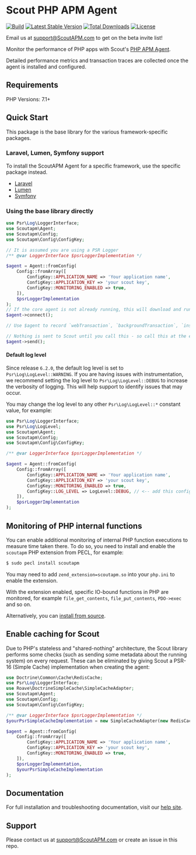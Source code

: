 # Scout PHP APM Agent

[![Build](https://github.com/scoutapp/scout-apm-php/workflows/Build/badge.svg?branch=master&event=push)](https://github.com/scoutapp/scout-apm-php/actions?query=branch%3Amaster) [![Latest Stable Version](https://poser.pugx.org/scoutapp/scout-apm-php/v/stable)](https://packagist.org/packages/scoutapp/scout-apm-php) [![Total Downloads](https://poser.pugx.org/scoutapp/scout-apm-php/downloads)](https://packagist.org/packages/scoutapp/scout-apm-php) [![License](https://poser.pugx.org/scoutapp/scout-apm-php/license)](https://packagist.org/packages/scoutapp/scout-apm-php)

Email us at support@ScoutAPM.com to get on the beta invite list!

Monitor the performance of PHP apps with Scout's [PHP APM Agent](https://www.scoutapm.com).

Detailed performance metrics and transaction traces are collected once the agent is installed and configured.

## Requirements

PHP Versions: 7.1+

## Quick Start

This package is the base library for the various framework-specific packages.

### Laravel, Lumen, Symfony support

To install the ScoutAPM Agent for a specific framework, use the specific package instead.

 * [Laravel](https://github.com/scoutapp/scout-apm-laravel)
 * [Lumen](https://github.com/scoutapp/scout-apm-lumen)
 * [Symfony](https://github.com/scoutapp/scout-apm-symfony-bundle/)

### Using the base library directly

```php
use Psr\Log\LoggerInterface;
use Scoutapm\Agent;
use Scoutapm\Config;
use Scoutapm\Config\ConfigKey;

// It is assumed you are using a PSR Logger
/** @var LoggerInterface $psrLoggerImplementation */

$agent = Agent::fromConfig(
    Config::fromArray([
        ConfigKey::APPLICATION_NAME => 'Your application name',
        ConfigKey::APPLICATION_KEY => 'your scout key',
        ConfigKey::MONITORING_ENABLED => true,
    ]),
    $psrLoggerImplementation
);
// If the core agent is not already running, this will download and run it (from /tmp by default)
$agent->connect();

// Use $agent to record `webTransaction`, `backgroundTransaction`, `instrument` or `tagRequest` as necessary

// Nothing is sent to Scout until you call this - so call this at the end of your request
$agent->send();
```

#### Default log level

Since release `6.2.0`, the default log level is set to `Psr\Log\LogLevel::WARNING`. If you are having issues with
instrumentation, we recommend setting the log level to `Psr\Log\LogLevel::DEBUG` to increase the verbosity of logging.
This will help support to identify issues that may occur.

You may change the log level to any other `Psr\Log\LogLevel::*` constant value, for example:

```php
use Psr\Log\LoggerInterface;
use Psr\Log\LogLevel;
use Scoutapm\Agent;
use Scoutapm\Config;
use Scoutapm\Config\ConfigKey;

/** @var LoggerInterface $psrLoggerImplementation */

$agent = Agent::fromConfig(
    Config::fromArray([
        ConfigKey::APPLICATION_NAME => 'Your application name',
        ConfigKey::APPLICATION_KEY => 'your scout key',
        ConfigKey::MONITORING_ENABLED => true,
        ConfigKey::LOG_LEVEL => LogLevel::DEBUG, // <-- add this configuration to increase logging verbosity
    ]),
    $psrLoggerImplementation
);
```

## Monitoring of PHP internal functions

You can enable additional monitoring of internal PHP function executions to measure time taken there. To do so, you need
to install and enable the `scoutapm` PHP extension from PECL, for example:

```bash
$ sudo pecl install scoutapm
```

You may need to add `zend_extension=scoutapm.so` into your `php.ini` to enable the extension.

With the extension enabled, specific IO-bound functions in PHP are monitored, for example `file_get_contents`,
`file_put_contents`, `PDO->exec` and so on.

Alternatively, you can [install from source](https://github.com/scoutapp/scout-apm-php-ext).

## Enable caching for Scout

Due to PHP's stateless and "shared-nothing" architecture, the Scout library performs some checks (such as sending some
metadata about the running system) on every request. These can be eliminated by giving Scout a PSR-16 (Simple Cache)
implementation when creating the agent:

```php
use Doctrine\Common\Cache\RedisCache;
use Psr\Log\LoggerInterface;
use Roave\DoctrineSimpleCache\SimpleCacheAdapter;
use Scoutapm\Agent;
use Scoutapm\Config;
use Scoutapm\Config\ConfigKey;

/** @var LoggerInterface $psrLoggerImplementation */
$yourPsrSimpleCacheImplementation = new SimpleCacheAdapter(new RedisCache());

$agent = Agent::fromConfig(
    Config::fromArray([
        ConfigKey::APPLICATION_NAME => 'Your application name',
        ConfigKey::APPLICATION_KEY => 'your scout key',
        ConfigKey::MONITORING_ENABLED => true,
    ]),
    $psrLoggerImplementation,
    $yourPsrSimpleCacheImplementation
);
```

## Documentation

For full installation and troubleshooting documentation, visit our [help site](http://docs.scoutapm.com/#php-agent).

## Support

Please contact us at support@ScoutAPM.com or create an issue in this repo.

